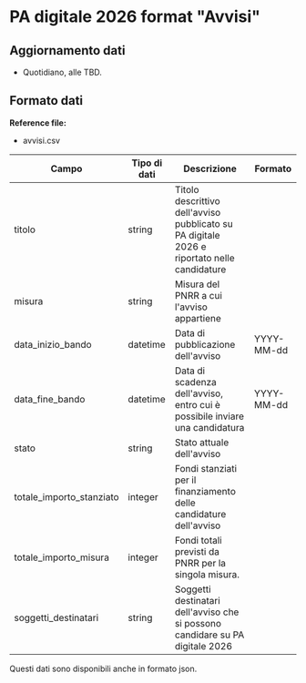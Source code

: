 # PA digitale 2026 format "Avvisi"

## Aggiornamento dati
- Quotidiano, alle TBD. 

## Formato dati

**Reference file:** 
* avvisi.csv<br>

| Campo | Tipo di dati | Descrizione | Formato |
| --- | --- | --- | --- |
| titolo | string | Titolo descrittivo dell'avviso pubblicato su PA digitale 2026 e riportato nelle candidature| |
| misura | string | Misura del PNRR a cui l'avviso appartiene | |
| data_inizio_bando | datetime | Data di pubblicazione dell'avviso | YYYY-MM-dd|
| data_fine_bando | datetime | Data di scadenza dell'avviso, entro cui è possibile inviare una candidatura | YYYY-MM-dd|
| stato| string | Stato attuale dell'avviso | |
| totale_importo_stanziato | integer | Fondi stanziati per il finanziamento delle candidature dell'avviso | |
| totale_importo_misura | integer | Fondi totali previsti da PNRR per la singola misura. | |
| soggetti_destinatari | string | Soggetti destinatari dell'avviso che si possono candidare su PA digitale 2026 | |

Questi dati sono disponibili anche in formato json.
